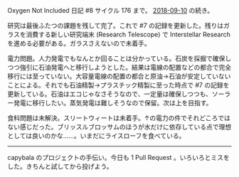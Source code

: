 Oxygen Not Included 日記 #8 サイクル 176 まで。 [2018-09-10][] の続き。

研究は最後ふたつの課題を残して完了。これで #7 の記録を更新した。残りはガラスを消費する新しい研究端末 (Research Telescope) で Interstellar Research を進める必要がある。ガラスさえないので未着手。

電力問題。人力発電でもなんとか回ることは分かっている。石炭を採掘で確保しつつ強引に石油発電へと移行しようとした。結果は電線の配置などの都合で完全移行には至っていない。大容量電線の配置の都合と原油→石油が安定していないことによる。それでも石油精製→プラスチック精製に至った時点で #7 の記録を更新している。石油はエコじゃなさそうなので、一定量は確保しつつも、ソーラー発電に移行したい。蒸気発電は難しそうなので保留。次は上を目指す。

食料問題は未解決。スリートウィートは未着手。↑の電力の件でそれどころではない感じだった。ブリッスルブロッサムのほうが水だけに依存している点で理想としては良いのかな……。いまだにライスローフを食べている。

-----

capybala のプロジェクトの手伝い。今日も 1 Pull Request 。いろいろとミスをした。きちんと試してから投げよう。

[2018-09-10]: https://blog.bouzuya.net/2018/09/10/
